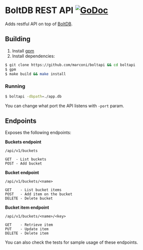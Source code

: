# BoltDB REST API [![GoDoc](https://godoc.org/github.com/marconi/boltapi?status.png)](https://godoc.org/github.com/marconi/boltapi)

Adds restful API on top of [BoltDB](https://github.com/boltdb/bolt).

## Building

1. Install [gpm](https://github.com/pote/gpm)
2. Install dependencies:

```bash
$ git clone https://github.com/marconi/boltapi && cd boltapi
$ gpm
$ make build && make install
```

### Running

```bash
$ boltapi -dbpath=./app.db
```

You can change what port the API listens with `-port` param.

## Endpoints

Exposes the following endpoints:

**Buckets endpoint**
```
/api/v1/buckets

GET  - List buckets
POST - Add bucket
```

**Bucket endpoint**
```
/api/v1/buckets/<name>

GET    - List bucket items
POST   - Add item on the bucket
DELETE - Delete bucket
```

**Bucket item endpoint**
```
/api/v1/buckets/<name>/<key>

GET    - Retrieve item
PUT    - Update item
DELETE - Delete item
```

You can also check the tests for sample usage of these endpoints.
